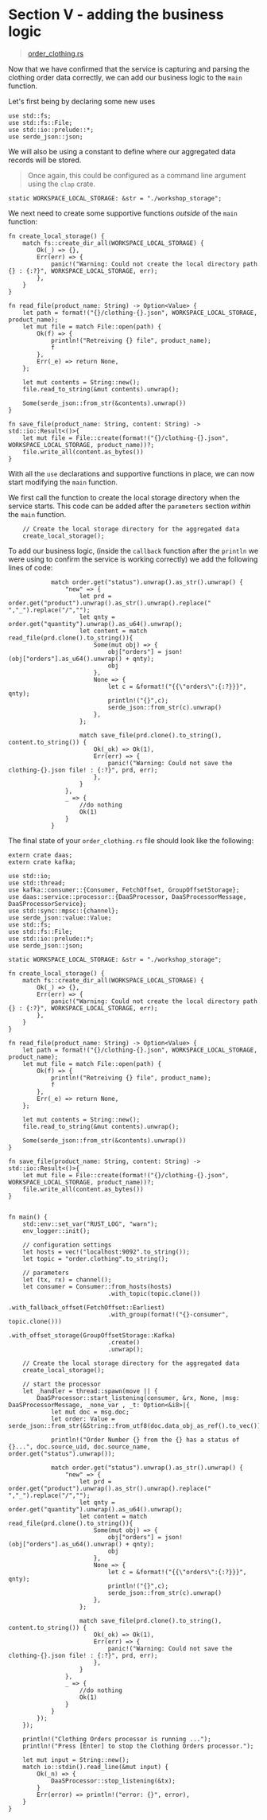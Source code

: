 # Section V - adding the business logic

> [order\_clothing.rs](https://github.com/dsietz/daas-workshop/blob/master/rust-daas/src/bin/order_clothing.rs)

Now that we have confirmed that the service is capturing and parsing the clothing order data correctly, we can add our business logic to the `main` function.

Let's first being by declaring some new uses

```text
use std::fs;
use std::fs::File;
use std::io::prelude::*;
use serde_json::json;
```

We will also be using a constant to define where our aggregated data records will be stored. 

> Once again, this could be configured as a command line argument using the `clap` crate.

```text
static WORKSPACE_LOCAL_STORAGE: &str = "./workshop_storage";
```

We next need to create some supportive functions _outside_ of the `main` function:

```text
fn create_local_storage() {
    match fs::create_dir_all(WORKSPACE_LOCAL_STORAGE) {
        Ok(_) => {},
        Err(err) => {
            panic!("Warning: Could not create the local directory path {} : {:?}", WORKSPACE_LOCAL_STORAGE, err);
        },
    }
}
```

```text
fn read_file(product_name: String) -> Option<Value> {
    let path = format!("{}/clothing-{}.json", WORKSPACE_LOCAL_STORAGE, product_name);
    let mut file = match File::open(path) {
        Ok(f) => {
            println!("Retreiving {} file", product_name);
            f
        },
        Err(_e) => return None,
    };
    
    let mut contents = String::new();
    file.read_to_string(&mut contents).unwrap();
    
    Some(serde_json::from_str(&contents).unwrap())
}
```

```text
fn save_file(product_name: String, content: String) -> std::io::Result<()>{
    let mut file = File::create(format!("{}/clothing-{}.json", WORKSPACE_LOCAL_STORAGE, product_name))?;
    file.write_all(content.as_bytes())
}
```

With all the `use` declarations and supportive functions in place, we can now start modifying the `main` function.

We first call the function to create the local storage directory when the service starts. This code can be added after the `parameters` section _within_ the `main` function.

```text
    // Create the local storage directory for the aggregated data
    create_local_storage();
```

To add our business logic, \(inside the `callback` function after the `println` we were using to confirm the service is working correctly\) we add the following lines of code:

```text
            match order.get("status").unwrap().as_str().unwrap() {
                "new" => {
                    let prd = order.get("product").unwrap().as_str().unwrap().replace(" ","_").replace("/","");
                    let qnty = order.get("quantity").unwrap().as_u64().unwrap();
                    let content = match read_file(prd.clone().to_string()){
                        Some(mut obj) => {
                            obj["orders"] = json!(obj["orders"].as_u64().unwrap() + qnty);
                            obj
                        },
                        None => {
                            let c = &format!("{{\"orders\":{:?}}}", qnty); 
                            println!("{}",c);
                            serde_json::from_str(c).unwrap()
                        },
                    };
                
                    match save_file(prd.clone().to_string(), content.to_string()) {
                        Ok(_ok) => Ok(1),
                        Err(err) => {
                            panic!("Warning: Could not save the clothing-{}.json file! : {:?}", prd, err);
                        },
                    }
                },
                _ => {
                    //do nothing
                    Ok(1)
                }
            }
```

The final state of your `order_clothing.rs` file should look like the following:

```text
extern crate daas;
extern crate kafka;

use std::io;
use std::thread;
use kafka::consumer::{Consumer, FetchOffset, GroupOffsetStorage};
use daas::service::processor::{DaaSProcessor, DaaSProcessorMessage, DaaSProcessorService};
use std::sync::mpsc::{channel};
use serde_json::value::Value;
use std::fs;
use std::fs::File;
use std::io::prelude::*;
use serde_json::json;

static WORKSPACE_LOCAL_STORAGE: &str = "./workshop_storage";

fn create_local_storage() {
    match fs::create_dir_all(WORKSPACE_LOCAL_STORAGE) {
        Ok(_) => {},
        Err(err) => {
            panic!("Warning: Could not create the local directory path {} : {:?}", WORKSPACE_LOCAL_STORAGE, err);
        },
    }
}

fn read_file(product_name: String) -> Option<Value> {
    let path = format!("{}/clothing-{}.json", WORKSPACE_LOCAL_STORAGE, product_name);
    let mut file = match File::open(path) {
        Ok(f) => {
            println!("Retreiving {} file", product_name);
            f
        },
        Err(_e) => return None,
    };
    
    let mut contents = String::new();
    file.read_to_string(&mut contents).unwrap();
    
    Some(serde_json::from_str(&contents).unwrap())
}

fn save_file(product_name: String, content: String) -> std::io::Result<()>{
    let mut file = File::create(format!("{}/clothing-{}.json", WORKSPACE_LOCAL_STORAGE, product_name))?;
    file.write_all(content.as_bytes())
}


fn main() {
    std::env::set_var("RUST_LOG", "warn");
    env_logger::init();

    // configuration settings
    let hosts = vec!("localhost:9092".to_string());
    let topic = "order.clothing".to_string();

    // parameters
    let (tx, rx) = channel();
    let consumer = Consumer::from_hosts(hosts)
                            .with_topic(topic.clone())
                            .with_fallback_offset(FetchOffset::Earliest)
                            .with_group(format!("{}-consumer", topic.clone()))
                            .with_offset_storage(GroupOffsetStorage::Kafka)
                            .create()
                            .unwrap();
                            
    // Create the local storage directory for the aggregated data
    create_local_storage();

    // start the processor
    let _handler = thread::spawn(move || {
        DaaSProcessor::start_listening(consumer, &rx, None, |msg: DaaSProcessorMessage, _none_var , _t: Option<&i8>|{
            let mut doc = msg.doc;
            let order: Value = serde_json::from_str(&String::from_utf8(doc.data_obj_as_ref().to_vec()).unwrap()).unwrap();

            println!("Order Number {} from the {} has a status of {}...", doc.source_uid, doc.source_name, order.get("status").unwrap());
            
            match order.get("status").unwrap().as_str().unwrap() {
                "new" => {
                    let prd = order.get("product").unwrap().as_str().unwrap().replace(" ","_").replace("/","");
                    let qnty = order.get("quantity").unwrap().as_u64().unwrap();
                    let content = match read_file(prd.clone().to_string()){
                        Some(mut obj) => {
                            obj["orders"] = json!(obj["orders"].as_u64().unwrap() + qnty);
                            obj
                        },
                        None => {
                            let c = &format!("{{\"orders\":{:?}}}", qnty); 
                            println!("{}",c);
                            serde_json::from_str(c).unwrap()
                        },
                    };
                
                    match save_file(prd.clone().to_string(), content.to_string()) {
                        Ok(_ok) => Ok(1),
                        Err(err) => {
                            panic!("Warning: Could not save the clothing-{}.json file! : {:?}", prd, err);
                        },
                    }
                },
                _ => {
                    //do nothing
                    Ok(1)
                }
            }
        });
    });

    println!("Clothing Orders processor is running ...");
    println!("Press [Enter] to stop the Clothing Orders processor.");

    let mut input = String::new();
    match io::stdin().read_line(&mut input) {
        Ok(_n) => {
            DaaSProcessor::stop_listening(&tx);
        }
        Err(error) => println!("error: {}", error),
    }    
}
```

